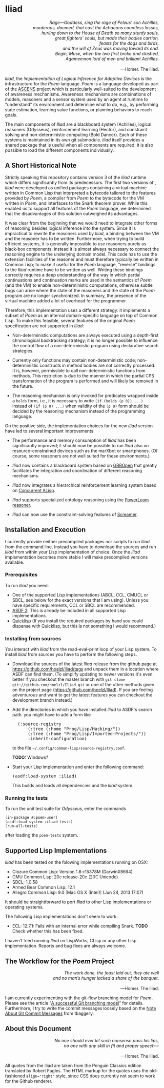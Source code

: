 Iliad
=====

<p align="right">
  <i>
    Rage—Goddess, sing the rage of Peleus' son Achilles,<br/>
    murderous, doomed, that cost the Achaeans countless losses,<br/>
    hurling down to the House of Death so many sturdy souls,<br/>
    great fighters’ souls, but made their bodies carrion,<br/>
    feasts for the dogs and birds,<br/>
    and the will of Zeus was moving toward its end.<br/>
    Begin, Muse, when the two first broke and clashed,<br/>
    Agamemnon lord of men and brilliant Achilles.<br/><br/>
  </i>
  —Homer. The Iliad.
</p>

*Iliad*, the *Implementation of Logical Inference for Adaptive
Devices* is the infrastructure for the *Poem* language.  *Poem* is a
language developed as part of the [ASCENS](http://www.ascens-ist.eu)
project which is particularly well-suited to the development of
awareness mechanisms.  Awareness mechanisms are combinations of
models, reasoners and a sensor system used by an agent at runtime to
"understand" its environment and determine what to do, e.g., by
performing state estimation, learning value functions, or planning
behaviors to reach goals.

The main components of *Iliad* are a blackboard system (Achilles),
logical reasoners (Odysseus), reinforcement learning (Hector), and
constraint solving and non-deterministic computing (Bold Dancer).
Each of these systems is maintained in its own git submodule.  *Iliad*
itself provides a shared package that is useful when all components
are required; it is also possible to load the different components
individually.

A Short Historical Note
-----------------------

Strictly speaking this repository contains version 3 of the *Iliad*
runtime which differs significantly from its predecessors.  The first
two versions of , *Iliad* were developed as unified packages
containing a virtual machine written in Common Lisp that interpreted a
bytecode tailored to the features provided by *Poem*, a compiler from
*Poem* to the bytecode for the VM written in *Poem*, and interfaces to
the Snark theorem prover.  While this enabled us to support all
features of the *Poem* language, we determined that the disadvantages
of this solution outweighed its advantages.

It was clear from the beginning that we would need to integrate other
forms of reasoning besides logical inference into the system.  Since
it is impractical to rewrite the reasoners used by *Iliad*, a binding
between the VM and the reasoner has to be written.  Furthermore, when
trying to build efficient systems, it is generally impossible to use
reasoners purely as black-box components; instead it is almost always
necessary to connect the reasoning engine to the underlying domain
model.  This code has to use the extension facilities of the reasoner
and must therefore typically be written in Common Lisp; to make it
useful for the *Poem* language, "reverse" bindings to the *Iliad*
runtime have to be written as well.  Writing these bindings correctly
requires a deep understanding of the way in which partial
continuations and continuation marks are used in the semantics of
*Poem* (and the VM) to enable non-deterministic computations,
otherwise subtle bugs can arise where the state of the reasoners and
the state of the *Poem* program are no longer synchronized.  In
summary, the presence of the virtual machine added a lot of overhead
for the programmer.

Therefore, this implementation uses a different strategy: it
implements a subset of *Poem* as an internal domain-specific language
on top of Common Lisp.  To make this feasible, several features of the
original *Poem* specification are not supported in *Iliad*:

* Non-deterministic computations are always executed using a
  depth-first chronological backtracking strategy; it is no longer
  possible to influence the control flow of a non-deterministic
  program using declarative search strategies.

* Currently only functions may contain non-deterministic code;
  non-deterministic constructs in method bodies are not correctly
  processed.  It is, however, permissible to call non-deterministic
  functions from methods.  This restriction is due to the manner in
  which the partial CPS transformation of the program is performed and
  will likely be removed in the future.
  
* The reasoning mechanism is only invoked for predicates wrapped
  inside a `holds` form, i.e., it is necessary to write `(if (holds (p
  0)) ...)` instead of `(if (p 0) ...)` when validity of the `(p 0)`
  form should be decided by the reasoning mechanism instead of the
  programming language.
  
On the positive side, the implementation choices for the new *Iliad*
version have led to several important improvements:

* The performance and memory consumption of *Iliad* has been
  significantly improved; it should now be possible to run *Iliad*
  also on resource-constrained devices such as the marXbot or
  smartphones.  (Of course, some reasoners are not well suited for
  these environments.) 

* *Iliad* now contains a blackboard system based on
  [GBBOpen](http://gbbopen.org/) that greatly facilitates the
  integration and coordination of different reasoning mechanisms.
   
* *Iliad* now integrates a hierarchical reinforcement learning system
   based on
   [Concurrent ALisp](http://www.github.com/hoelzl/programmable-reinforcement-learning).

* *Iliad* supports specialized ontology reasoning using the
   [PowerLoom reasoner](http://www.isi.edu/isd/LOOM/PowerLoom/).
   
* *Iliad* can now use the constraint-solving features of
   [Screamer](https://github.com/hoelzl/screamer).
   

<!--
Blackboard System - Achilles
----------------------------

<p align="right">
  <i>
    By god, what heroic gifts you set your heart on—<br/>
	the great Achilles’ team!<br/>
	They’re hard for mortal men to curb or drive,<br/>
	for all but Achilles-his mother is immortal.<br/><br/>
  </i>
  —Homer. The Iliad.
</p>

*Achilles* is the blackboard systems that coordinates the different
reasoning engines available in the *Iliad* runtime.  It is based on
the [GBBOpen](http://gbbopen.org/) blackboard system.


Logical Reasoning - Odysseus
----------------------------

<p align="right">
  <i>
    But Odysseus, cool tactician, tried to calm him:<br/>
    “Achilles, son of Peleus, greatest of the Achaeans,<br/>
	greater than I, stronger with spears by no small edge—<br/>
	yet I might just surpass you in seasoned judgment<br/>
	by quite a lot, since I have years on you<br/>
	and I know the world much better...<br/><br/>
  </i>
  —Homer. The Iliad.
</p>

*Odysseus* is the implementation of the logical reasoning subsystem of
the *Poem* language, providing support for specifying (definite)
knowledge about the world, reasoning services and strategies.  It uses
Mark Stickel's [Snark](https://github.com/hoelzl/snark) theorem prover
as the main logical inference engine and
[PowerLoom](http://www.isi.edu/isd/LOOM/PowerLoom/) for ontological
reasoning.

Reinforcement Learning - Hector
-------------------------------

<p align="right">
  <i>
    And tall Hector nodded, his helmet flashing:<br/>
	“All this weighs on my mind too, dear woman.<br/>
	But I would die of shame to face the men of Troy<br/>
	and the Trojan women trailing their long robes<br/>
	if I would shrink from battle now, a coward.<br/>
	Nor does the spirit urge me on that way.<br/>
	I’ve learned it all too well.<br/><br/>
  </i>
  —Homer. The Iliad.
</p>

*Iliad* integrates a modified version of the
[Concurrent ALisp](http://www.github.com/hoelzl/programmable-reinforcement-learning)
DSL.  Currently the concurrency features are only supported on Allegro
Common Lisp; other Lisp implementations are currently restricted to
the single-threaded *ALisp* variant.

Constraint-Solving and Non-Determinism - Bold Dancer
----------------------------------------------------

<p align="right">
  <i>
    But Sarpedon hurled next with a flashing lance<br/>
	and missed his man but he hit the horse Bold Dancer,<br/>
	stabbing his right shoulder and down the stallion went,<br/>
	screaming his life out, shrieking down in the dust<br/>
	as his life breath winged away.<br/><br/>
  </i>
  —Homer. The Iliad.
</p>

*Bold Dancer* is the subsystem that contains support for
non-deterministic program execution and control flow.
-->

Installation and Execution
--------------------------

I currently provide neither precompiled packages nor scripts to run
*Iliad* from the command line.  Instead you have to download the
sources and run *Iliad* from within your Lisp implementation of
choice.  Once the *Iliad* implementation becomes more stable I will
make precompiled versions available.

### Prerequisites

To run *Iliad* you need:

* One of the supported Lisp implementations (ABCL, CCL, CMUCL or SBCL,
  see below for the exact versions that I am using).  Unless you have
  specific requirements, CCL or SBCL are recommended.
* [ASDF 2](http://common-lisp.net/project/asdf/). This is already be
  included in all supported Lisp implementations.
* [Quicklisp](http://www.quicklisp.org/) (If you install the required
  packages by hand you could dispense with Quicklisp, but this is not
  something I would recommend.)

### Installing from sources

You interact with *Iliad* from the read-eval-print loop of your Lisp
system.  To install *Iliad* from sources you have to perform the
following steps.

* Download the sources of the latest *Iliad* release from the github
  page at https://github.com/hoelzl/Iliad/tags and unpack them in a
  location where ASDF can find them.  (To simplify updating to newer
  versions it's even better if you checkout the master branch with
  `git clone git://github.com/hoelzl/Iliad.git` or one of the other
  methods given on the project page (https://github.com/hoelzl/Iliad).
  If you are feeling adventurous and want to get the latest features
  you can checkout the development branch instead.)

* Add the directories in which you have installed *Iliad* to ASDF's
  search path. you might have to add a form like
  <pre>
    (:source-registry
        (:tree (:home "Prog/Lisp/Hacking/"))
        (:tree (:home "Prog/Lisp/Imported-Projects/"))
        :inherit-configuration)</pre>
  to the file `~/.config/common-lisp/source-registry.conf`.

  **TODO:** Windows?
  
* Start your Lisp implementation and enter the following command:
  <pre>(asdf:load-system :iliad)</pre>
  This builds and loads all dependencies and the *Iliad* system.

### Running the tests

To run the unit test suite for *Odysseus*, enter the commands

    (in-package #:poem-user)
    (asdf:load-system :iliad-tests)
	(run-all-tests)
    
after loading the `poem-tests` system.

Supported Lisp Implementations
------------------------------

*Iliad* has been tested on the folowing implementations running on OSX:

* Clozure Common Lisp: Version 1.8-r15378M  (DarwinX8664)
* CMU Common Lisp: 20c release-20c (20C Unicode)
* SBCL: 1.0.58
* Armed Bear Common Lisp: 12.1 
* Allegro Common Lisp: 9.0 [Mac OS X (Intel)] (Jun 24, 2013 17:07)

It should be straightforward to port *Iliad* to other Lisp
implementations or operating systems.

The following Lisp implementations don't seem to work:

* ECL: 12.7.1: Fails with an internal error while compiling Snark.
  **TODO** Check whether this has been fixed.

I haven't tried running *Iliad* on LispWorks, CLisp or any other
Lisp implementation.  Reports and bug fixes are always welcome.


The Workflow for the *Poem* Project
-----------------------------------

<p align="right">
  <i>
    The work done, the feast laid out, they ate well<br/>
    and no man’s hunger lacked a share of the banquet.<br/><br/>
  </i>
  —Homer. The Iliad.
</p>

I am currently experimenting with the git-flow branching model for
*Poem*.  Please see the article
"[A successful Git branching model](http://nvie.com/posts/a-successful-git-branching-model/)"
for details.  Furthermore, I try to write the commit messages loosely
based on the
[Note About Git Commit Messages](http://tbaggery.com/2008/04/19/a-note-about-git-commit-messages.html)
from tbaggery.


About this Document
-------------------

<p align="right">
  <i>
    No one should ever let such nonsense pass his lips,<br/>
    no one with any skill in fit and proper speech—<br/><br/>
  </i>
  —Homer. The Iliad.
</p>


All quotes from the Iliad are taken from the Penguin Classics edition
translated by Robert Fagles.  The HTML markup for the quotes uses the
old-fashioned ```align="right"``` style, since CSS does currently not
seem to work for the Github renderer.
